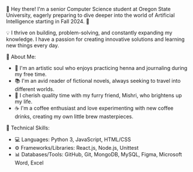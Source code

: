 👋 Hey there! I'm a senior Computer Science student at Oregon State University, eagerly preparing to dive deeper into the world of Artificial Intelligence starting in Fall 2024. 🤖

💡 I thrive on building, problem-solving, and constantly expanding my knowledge. I have a passion for creating innovative solutions and learning new things every day.

🌟 About Me:
- 🎨 I'm an artistic soul who enjoys practicing henna and journaling during my free time.
- 📚 I'm an avid reader of fictional novels, always seeking to travel into different worlds.
- 🐾 I cherish quality time with my furry friend, Mishri, who brightens up my life.
- ☕ I'm a coffee enthusiast and love experimenting with new coffee drinks, creating my own little brew masterpieces.


🚀 Technical Skills:
- 💻 Languages: Python 3, JavaScript, HTML/CSS
- ⚙️ Frameworks/Libraries: React.js, Node.js, Unittest
- 📊 Databases/Tools: GitHub, Git, MongoDB, MySQL, Figma, Microsoft Word, Excel


